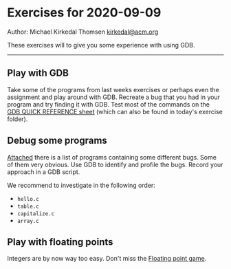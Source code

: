 # Exercises for 2020-09-09

Author: Michael Kirkedal Thomsen <kirkedal@acm.org>

These exercises will to give you some experience with using GDB.

---

## Play with GDB

Take some of the programs from last weeks exercises or perhaps even
the assignment and play around with GDB. Recreate a bug that you had
in your program and try finding it with GDB.  Test most of the
commands on the [GDB QUICK REFERENCE
sheet](https://sourceware.org/gdb/current/onlinedocs/refcard.pdf.gz)
(which can also be found in today's exercise folder).

## Debug some programs

[Attached](exercise_code/) there is a list of programs containing some
different bugs. Some of them very obvious. Use GDB to identify and
profile the bugs. Record your approach in a GDB script.

We recommend to investigate in the following order:

* `hello.c`
* `table.c`
* `capitalize.c`
* `array.c`

## Play with floating points

Integers are by now way too easy. Don't miss the [Floating point
game](http://topps.diku.dk/compsys/floating-point.html).
